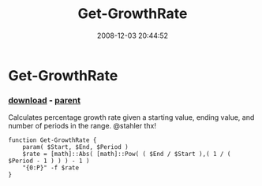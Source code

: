 ﻿---
pid:            702
poster:         halr9000
title:          Get-GrowthRate
date:           2008-12-03 20:44:52
format:         posh
parent:         701
parent:         701

---

# Get-GrowthRate

### [download](702.ps1) - [parent](701.md)

Calculates percentage growth rate given a starting value, ending value, and number of periods in the range.  @stahler thx!

```posh
function Get-GrowthRate {
	param( $Start, $End, $Period ) 
	$rate = [math]::Abs( [math]::Pow( ( $End / $Start ),( 1 / ( $Period - 1 ) ) ) - 1 )
	"{0:P}" -f $rate
}


```
